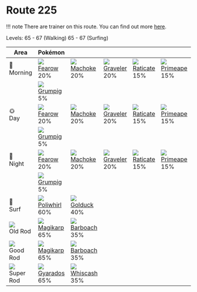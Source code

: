 # Route 225

!!! note
    There are trainer on this route. You can find out more [here](/trainer_changes/route_225/).

Levels: 65 - 67 (Walking) 65 - 67 (Surfing)

Area                         | Pokémon                          | &nbsp;                           | &nbsp;                           | &nbsp;                           | &nbsp;                           | &nbsp;                           
---                          | ---                              | ---                              | ---                              | ---                              | ---                              | ---                              
🌅<br>Morning                 | ![][022]<br> [Fearow]<br> 20%   | ![][067]<br> [Machoke]<br> 20%  | ![][075]<br> [Graveler]<br> 20% | ![][020]<br> [Raticate]<br> 15% | ![][057]<br> [Primeape]<br> 15% | ![][297]<br> [Hariyama]<br> 5%  
&nbsp;                       | ![][326]<br> [Grumpig]<br> 5%   
🌞<br>Day                     | ![][022]<br> [Fearow]<br> 20%   | ![][067]<br> [Machoke]<br> 20%  | ![][075]<br> [Graveler]<br> 20% | ![][020]<br> [Raticate]<br> 15% | ![][057]<br> [Primeape]<br> 15% | ![][297]<br> [Hariyama]<br> 5%  
&nbsp;                       | ![][326]<br> [Grumpig]<br> 5%   
🌙<br>Night                   | ![][022]<br> [Fearow]<br> 20%   | ![][067]<br> [Machoke]<br> 20%  | ![][075]<br> [Graveler]<br> 20% | ![][020]<br> [Raticate]<br> 15% | ![][057]<br> [Primeape]<br> 15% | ![][297]<br> [Hariyama]<br> 5%  
&nbsp;                       | ![][326]<br> [Grumpig]<br> 5%   
🌊<br> Surf                   | ![][061]<br> [Poliwhirl]<br> 60%| ![][055]<br> [Golduck]<br> 40%  
![][old-rod]<br> Old Rod     | ![][129]<br> [Magikarp]<br> 65% | ![][339]<br> [Barboach]<br> 35% 
![][good-rod]<br> Good Rod   | ![][129]<br> [Magikarp]<br> 65% | ![][339]<br> [Barboach]<br> 35% 
![][super-rod]<br> Super Rod | ![][130]<br> [Gyarados]<br> 65% | ![][340]<br> [Whiscash]<br> 35% 


[Raticate]: /pokemon_changes/020/
[Fearow]: /pokemon_changes/022/
[Golduck]: /pokemon_changes/055/
[Primeape]: /pokemon_changes/057/
[Poliwhirl]: /pokemon_changes/061/
[Machoke]: /pokemon_changes/067/
[Graveler]: /pokemon_changes/075/
[Magikarp]: /pokemon_changes/129/
[Gyarados]: /pokemon_changes/130/
[Hariyama]: /pokemon_changes/297/
[Grumpig]: /pokemon_changes/326/
[Barboach]: /pokemon_changes/339/
[Whiscash]: /pokemon_changes/340/
[good-rod]: /img/items/good-rod.png
[old-rod]: /img/items/old-rod.png
[super-rod]: /img/items/super-rod.png
[020]: /img/pokemon/020.png
[022]: /img/pokemon/022.png
[055]: /img/pokemon/055.png
[057]: /img/pokemon/057.png
[061]: /img/pokemon/061.png
[067]: /img/pokemon/067.png
[075]: /img/pokemon/075.png
[129]: /img/pokemon/129.png
[130]: /img/pokemon/130.png
[297]: /img/pokemon/297.png
[326]: /img/pokemon/326.png
[339]: /img/pokemon/339.png
[340]: /img/pokemon/340.png
